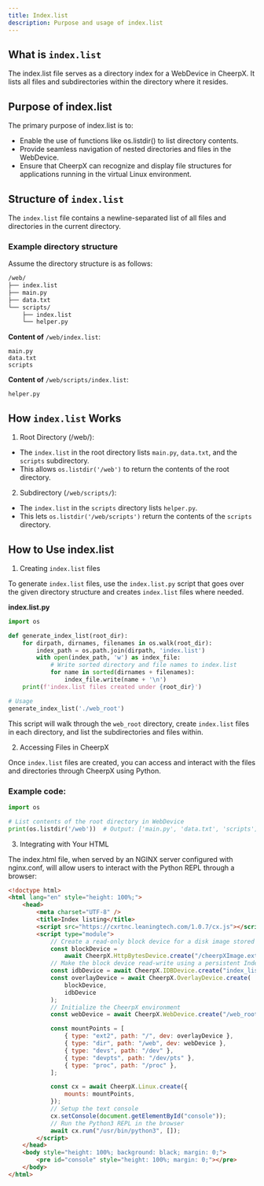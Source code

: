 ```yaml
---
title: Index.list
description: Purpose and usage of index.list
---
```


## What is `index.list`

The index.list file serves as a directory index for a WebDevice in CheerpX. It lists all files and subdirectories within the directory where it resides.

## Purpose of index.list

The primary purpose of index.list is to:

- Enable the use of functions like os.listdir() to list directory contents.
- Provide seamless navigation of nested directories and files in the WebDevice.
- Ensure that CheerpX can recognize and display file structures for applications running in the virtual Linux environment.

## Structure of `index.list`

The `index.list` file contains a newline-separated list of all files and directories in the current directory.

### Example directory structure

Assume the directory structure is as follows:

```bash
/web/
├── index.list
├── main.py
├── data.txt
└── scripts/
    ├── index.list
    └── helper.py
```

**Content of** `/web/index.list`:

```
main.py
data.txt
scripts
```

**Content of** `/web/scripts/index.list`:

```
helper.py
```

## How `index.list` Works

1. Root Directory (/web/):

- The `index.list` in the root directory lists `main.py`, `data.txt`, and the `scripts` subdirectory.
- This allows `os.listdir('/web')` to return the contents of the root directory.

2. Subdirectory (`/web/scripts/`):

- The `index.list` in the `scripts` directory lists `helper.py`.
- This lets `os.listdir('/web/scripts')` return the contents of the `scripts` directory.

## How to Use index.list

1. Creating `index.list` files

To generate `index.list` files, use the `index.list.py` script that goes over the given directory structure and creates `index.list` files where needed.

**index.list.py**

```py
import os

def generate_index_list(root_dir):
    for dirpath, dirnames, filenames in os.walk(root_dir):
        index_path = os.path.join(dirpath, 'index.list')
        with open(index_path, 'w') as index_file:
            # Write sorted directory and file names to index.list
            for name in sorted(dirnames + filenames):
                index_file.write(name + '\n')
    print(f'index.list files created under {root_dir}')

# Usage
generate_index_list('./web_root')
```

This script will walk through the `web_root` directory, create `index.list` files in each directory, and list the subdirectories and files within.

2. Accessing Files in CheerpX

Once `index.list` files are created, you can access and interact with the files and directories through CheerpX using Python.

### Example code:

```py
import os

# List contents of the root directory in WebDevice
print(os.listdir('/web'))  # Output: ['main.py', 'data.txt', 'scripts']

```

3. Integrating with Your HTML

The index.html file, when served by an NGINX server configured with nginx.conf, will allow users to interact with the Python REPL through a browser:

```html
<!doctype html>
<html lang="en" style="height: 100%;">
	<head>
		<meta charset="UTF-8" />
		<title>Index listing</title>
		<script src="https://cxrtnc.leaningtech.com/1.0.7/cx.js"></script>
		<script type="module">
			// Create a read-only block device for a disk image stored on the HTTP server
			const blockDevice =
				await CheerpX.HttpBytesDevice.create("/cheerpXImage.ext2");
			// Make the block device read-write using a persistent IndexedDB overlay
			const idbDevice = await CheerpX.IDBDevice.create("index_list");
			const overlayDevice = await CheerpX.OverlayDevice.create(
				blockDevice,
				idbDevice
			);
			// Initialize the CheerpX environment
			const webDevice = await CheerpX.WebDevice.create("/web_root");

			const mountPoints = [
				{ type: "ext2", path: "/", dev: overlayDevice },
				{ type: "dir", path: "/web", dev: webDevice },
				{ type: "devs", path: "/dev" },
				{ type: "devpts", path: "/dev/pts" },
				{ type: "proc", path: "/proc" },
			];

			const cx = await CheerpX.Linux.create({
				mounts: mountPoints,
			});
			// Setup the text console
			cx.setConsole(document.getElementById("console"));
			// Run the Python3 REPL in the browser
			await cx.run("/usr/bin/python3", []);
		</script>
	</head>
	<body style="height: 100%; background: black; margin: 0;">
		<pre id="console" style="height: 100%; margin: 0;"></pre>
	</body>
</html>
```
